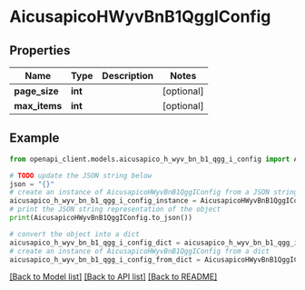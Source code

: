 # AicusapicoHWyvBnB1QggIConfig


## Properties

Name | Type | Description | Notes
------------ | ------------- | ------------- | -------------
**page_size** | **int** |  | [optional] 
**max_items** | **int** |  | [optional] 

## Example

```python
from openapi_client.models.aicusapico_h_wyv_bn_b1_qgg_i_config import AicusapicoHWyvBnB1QggIConfig

# TODO update the JSON string below
json = "{}"
# create an instance of AicusapicoHWyvBnB1QggIConfig from a JSON string
aicusapico_h_wyv_bn_b1_qgg_i_config_instance = AicusapicoHWyvBnB1QggIConfig.from_json(json)
# print the JSON string representation of the object
print(AicusapicoHWyvBnB1QggIConfig.to_json())

# convert the object into a dict
aicusapico_h_wyv_bn_b1_qgg_i_config_dict = aicusapico_h_wyv_bn_b1_qgg_i_config_instance.to_dict()
# create an instance of AicusapicoHWyvBnB1QggIConfig from a dict
aicusapico_h_wyv_bn_b1_qgg_i_config_from_dict = AicusapicoHWyvBnB1QggIConfig.from_dict(aicusapico_h_wyv_bn_b1_qgg_i_config_dict)
```
[[Back to Model list]](../README.md#documentation-for-models) [[Back to API list]](../README.md#documentation-for-api-endpoints) [[Back to README]](../README.md)


